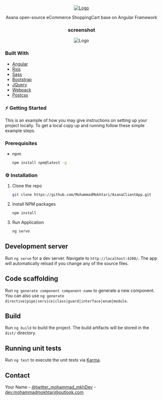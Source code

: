 <!-- PROJECT LOGO -->
<br />
<div align="center">
  <a href="https://github.com/github_username/repo_name">
    <img src="https://docs.google.com/uc?id=1WhQiRa_1hMoelChpQ1KfHkys-ZvbBOib" alt="Logo" >
  </a>
  
Asana open-source eCommerce ShoppingCart base on Angular Framework

<h3 align="center">screenshot</h3>

  <p align="center">
    <img src="https://docs.google.com/uc?id=1hpMgc7zsPqngAnmbHmU3DYmOlM5IE3vf" alt="Logo" >
  </p>
  
</div>

### Built With

* [Angular](https://angular.io/)
* [Rxjs](https://rxjs.dev/)
* [Sass](https://sass-lang.com/)
* [Bootstrap](https://getbootstrap.com)
* [JQuery](https://jquery.com)
* [Webpack](https://webpack.js.org/)
* [Postcss](https://postcss.org/)



<!-- GETTING STARTED -->
### ⚡️ Getting Started

This is an example of how you may give instructions on setting up your project locally.
To get a local copy up and running follow these simple example steps.

### Prerequisites
* npm
  ```sh
  npm install npm@latest -g
  ```

### ⚙️  Installation

1. Clone the repo
   ```sh
   git clone https://github.com/MohammadMokhtari/AsanaClientApp.git
   ```
2. Install NPM packages
   ```sh
   npm install
   ```
3. Run Application
   ```sh
   ng serve
   ```

## Development server

Run `ng serve` for a dev server. Navigate to `http://localhost:4200/`. The app will automatically reload if you change any of the source files.

## Code scaffolding

Run `ng generate component component-name` to generate a new component. You can also use `ng generate directive|pipe|service|class|guard|interface|enum|module`.

## Build

Run `ng build` to build the project. The build artifacts will be stored in the `dist/` directory.

## Running unit tests

Run `ng test` to execute the unit tests via [Karma](https://karma-runner.github.io).


<!-- CONTACT -->
## Contact

Your Name - [@twitter_mohammad_mkhDev](https://twitter.com/mohammad_mkhDev) - dev.mohammadmokhtari@outlook.com




